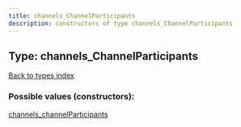 ```yaml
---
title: channels_ChannelParticipants
description: constructors of type channels_ChannelParticipants
---
```

## Type: channels\_ChannelParticipants  
[Back to types index](index.md)



### Possible values (constructors):

[channels\_channelParticipants](../constructors/channels_channelParticipants.md)  

